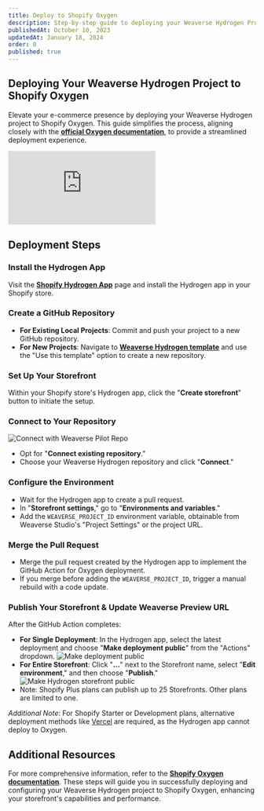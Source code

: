 ```yaml
---
title: Deploy to Shopify Oxygen
description: Step-by-step guide to deploying your Weaverse Hydrogen Project on Shopify Oxygen.
publishedAt: October 10, 2023
updatedAt: January 18, 2024
order: 0
published: true
---
```


**Deploying Your Weaverse Hydrogen Project to Shopify Oxygen**
-------------------------------------------------------------

Elevate your e-commerce presence by deploying your Weaverse Hydrogen project to Shopify Oxygen. This guide simplifies the process, aligning closely with the **[official Oxygen documentation](https://shopify.dev/docs/custom-storefronts/oxygen)**, to provide a streamlined deployment experience.

<iframe src="https://share.descript.com/embed/zWZHewI89tJ?transcript=false" frameBorder="0" webkitallowfullscreen="true" mozallowfullscreen="true" allowFullScreen></iframe>

**Deployment Steps**
--------------------

### Install the Hydrogen App
Visit the **[Shopify Hydrogen App](https://apps.shopify.com/hydrogen)** page and install the Hydrogen app in your Shopify store.


### Create a GitHub Repository
- **For Existing Local Projects**: Commit and push your project to a new GitHub repository.
- **For New Projects**: Navigate to **[Weaverse Hydrogen template](https://github.com/Weaverse/pilot)** and use the "Use this template" option to create a new repository.

### Set Up Your Storefront
Within your Shopify store's Hydrogen app, click the "**Create storefront**" button to initiate the setup.

### Connect to Your Repository
![Connect with Weaverse Pilot Repo](https://cdn.shopify.com/s/files/1/0728/0410/6547/files/connect_with_weaverse_pilot_repo.png)
- Opt for "**Connect existing repository**."
- Choose your Weaverse Hydrogen repository and click "**Connect**."

### Configure the Environment
- Wait for the Hydrogen app to create a pull request.
- In "**Storefront settings**," go to "**Environments and variables**."
- Add the `WEAVERSE_PROJECT_ID` environment variable, obtainable from Weaverse Studio's "Project Settings" or the project URL.

### Merge the Pull Request
- Merge the pull request created by the Hydrogen app to implement the GitHub Action for Oxygen deployment.
- If you merge before adding the `WEAVERSE_PROJECT_ID`, trigger a manual rebuild with a code update.

### Publish Your Storefront & Update Weaverse Preview URL
After the GitHub Action completes:
- **For Single Deployment**: In the Hydrogen app, select the latest deployment and choose "**Make deployment public**" from the "Actions" dropdown.
  ![Make deployment public](https://cdn.shopify.com/s/files/1/0728/0410/6547/files/make_deployment_public.png)
- **For Entire Storefront**: Click "**...**" next to the Storefront name, select "**Edit environment**," and then choose "**Publish**."
  ![Make Hydrogen storefront public](https://cdn.shopify.com/s/files/1/0728/0410/6547/files/make_hydrogen_storefront_public.webp)
- Note: Shopify Plus plans can publish up to 25 Storefronts. Other plans are limited to one.

*Additional Note*: For Shopify Starter or Development plans, alternative deployment methods like [Vercel](/docs/deployment/vercel) are required, as the Hydrogen app cannot deploy to Oxygen.

**Additional Resources**
------------------------

For more comprehensive information, refer to the **[Shopify Oxygen documentation](https://shopify.dev/docs/custom-storefronts/oxygen)**. These steps will guide you in successfully deploying and configuring your Weaverse Hydrogen project to Shopify Oxygen, enhancing your storefront's capabilities and performance.

